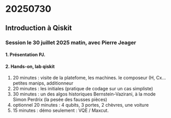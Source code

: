 # 20250730
## Introduction à Qiskit

### Session le 30 juillet 2025 matin, avec Pierre Jeager

####  1. Présentation PJ. 

####  2. Hands-on, lab qiskit

1. 20 minutes : visite de la platefome, les machines. le composeur (H, Cx... petites manips, additionneur
2. 20 minutes : les initiales (pratique de codage sur un cas simpliste)
3. 30 minutes : un des algos historiques Bernstein-Vazirani, à la mode Simon Perdrix (la pesée des fausses pièces)
4. optionnel 20 minutes : 4 qubits, 3 portes, 2 chèvres, une voiture
5. 15 minutes : démo seulement : VQE / Maxcut.

